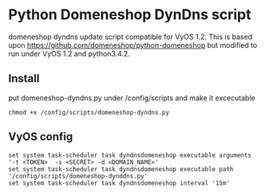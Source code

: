 # Python Domeneshop DynDns script
domeneshop dyndns update script compatible for VyOS 1.2.
This is based upon https://github.com/domeneshop/python-domeneshop but modified to run under VyOS 1.2 and python3.4.2.

## Install
put domeneshop-dyndns.py under /config/scripts and make it excecutable
```
chmod +x /config/scripts/domeneshop-dyndns.py
```

## VyOS config
```
set system task-scheduler task dyndnsdomeneshop executable arguments '-t <TOKEN>  -s <SECRET> -d <DOMAIN_NAME>'
set system task-scheduler task dyndnsdomeneshop executable path '/config/scripts/domeneshop-dynddns.py'
set system task-scheduler task dyndnsdomeneshop interval '15m'
```